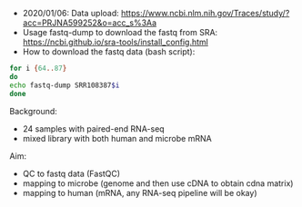 * 2020/01/06: Data upload: https://www.ncbi.nlm.nih.gov/Traces/study/?acc=PRJNA599252&o=acc_s%3Aa
* Usage fastq-dump to download the fastq from SRA: https://ncbi.github.io/sra-tools/install_config.html
* How to download the fastq data (bash script): 
```bash
for i {64..87}
do
echo fastq-dump SRR108387$i
done
```
Background: 
* 24 samples with paired-end RNA-seq
* mixed library with both human and microbe mRNA

Aim: 
* QC to fastq data (FastQC)
* mapping to microbe (genome and then use cDNA to obtain cdna matrix)
* mapping to human (mRNA, any RNA-seq pipeline will be okay)
